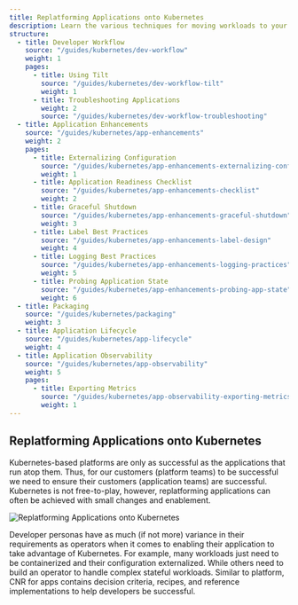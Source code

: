 ```yaml
---
title: Replatforming Applications onto Kubernetes
description: Learn the various techniques for moving workloads to your Kubernetes platform.
structure:
  - title: Developer Workflow
    source: "/guides/kubernetes/dev-workflow"
    weight: 1
    pages:
      - title: Using Tilt
        source: "/guides/kubernetes/dev-workflow-tilt"
        weight: 1
      - title: Troubleshooting Applications
        weight: 2
        source: "/guides/kubernetes/dev-workflow-troubleshooting"
  - title: Application Enhancements
    source: "/guides/kubernetes/app-enhancements"
    weight: 2
    pages:
      - title: Externalizing Configuration
        source: "/guides/kubernetes/app-enhancements-externalizing-configuration"
        weight: 1
      - title: Application Readiness Checklist
        source: "/guides/kubernetes/app-enhancements-checklist"
        weight: 2
      - title: Graceful Shutdown
        source: "/guides/kubernetes/app-enhancements-graceful-shutdown"
        weight: 3
      - title: Label Best Practices
        source: "/guides/kubernetes/app-enhancements-label-design"
        weight: 4
      - title: Logging Best Practices
        source: "/guides/kubernetes/app-enhancements-logging-practices"
        weight: 5
      - title: Probing Application State
        source: "/guides/kubernetes/app-enhancements-probing-app-state"
        weight: 6
  - title: Packaging
    source: "/guides/kubernetes/packaging"
    weight: 3
  - title: Application Lifecycle
    source: "/guides/kubernetes/app-lifecycle"
    weight: 4
  - title: Application Observability
    source: "/guides/kubernetes/app-observability"
    weight: 5
    pages:
      - title: Exporting Metrics
        source: "/guides/kubernetes/app-observability-exporting-metrics"
        weight: 1
---
```


## Replatforming Applications onto Kubernetes

Kubernetes-based platforms are only as successful as the applications that run
atop them. Thus, for our customers (platform teams) to be successful we need to
ensure their customers (application teams) are successful. Kubernetes is not
free-to-play, however, replatforming applications can often be achieved with
small changes and enablement.

![Replatforming Applications onto Kubernetes](/images/series/replatforming-apps-k8s/apps.png)

Developer personas have as much (if not more) variance in their requirements as
operators when it comes to enabling their application to take advantage of
Kubernetes. For example, many workloads just need to be containerized and their
configuration externalized. While others need to build an operator to handle
complex stateful workloads. Similar to platform, CNR for apps contains decision
criteria, recipes, and reference implementations to help developers be
successful.
